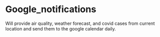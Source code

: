 # Google_notifications
Will provide air quality, weather forecast, and covid cases from current location and send them to the google calendar daily.
